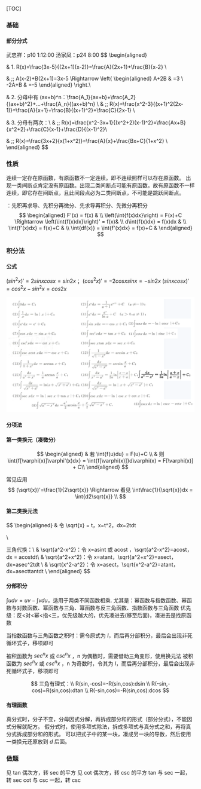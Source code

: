 [TOC]

### 基础

#### 部分分式

武忠祥：p10 1:12:00
汤家凤：p24 8:00
$$
\begin{aligned}

& 1. R(x)=\frac{3x-5}{(2x+1)(x-2)}=\frac{A}{2x+1}+\frac{B}{x-2}	\\

& \;\; A(x-2)+B(2x+1)=3x-5 \Rightarrow 
\left\{
\begin{aligned}
A+2B & =3	\\
-2A+B & =-5
\end{aligned}
\right.\\ 

& 2. 分母中有 (ax+b)^n：\frac{A_1}{ax+b}+\frac{A_2}{(ax+b)^2}+...+\frac{A_n}{(ax+b)^n}	\\
& \;\; R(x)=\frac{x^2-3}{(x+1)^2(2x-1)}=\frac{A}{x+1}+\frac{B}{(x+1)^2}+\frac{C}{2x-1} \\

& 3. 分母有两次：\\
& \;\; R(x)=\frac{x^2-3x+1}{(x^2+2)(x-1)^2}=\frac{Ax+B}{x^2+2}+\frac{C}{x-1}+\frac{D}{(x-1)^2}\\

& \;\; R(x)=\frac{3x+2}{x(1+x^2)}=\frac{A}{x}+\frac{Bx+C}{1+x^2} \\
\end{aligned}
$$






### 性质

连续一定存在原函数，有原函数不一定连续。即不连续照样可以存在原函数。
出现一类间断点肯定没有原函数。出现二类间断点可能有原函数。故有原函数不一样连续，即它存在间断点，且此间段点必为二类间断点，不可能是跳跃间断点。

：先积再求导、先积分再微分、先求导再积分、先微分再积分
$$
\begin{aligned}
F'(x) = f(x) & 	\\
\left(\int{f(x)dx}\right) = F(x)+C \Rightarrow \left(\int{f(x)dx}\right)' = f(x)&  \\
d\int{f(x)dx} = f(x)dx & 	\\
\int{f'(x)dx} = f(x)+C	& \\
\int{df(x)} = \int{f'(x)dx} = f(x)+C & 
\end{aligned}
$$








### 积分法

#### 公式

$(sin^2x)'=2sinxcosx=sin2x$；		$(cos^2x)'=-2cosxsinx=-sin2x$
$(sinxcosx)'=cos^2x-sin^2x=cos2x$

![1651748597624](assets/1651748597624.png)

#### 分项法

#### 第一类换元（凑微分）

$$
\begin{aligned}
& 若 \int{f(u)du} = F(u)+C	\\
& 则 \int{f[\varphi(x)]\varphi'(x)dx} = \int{f[\varphi(x)]}d\varphi(x) = F[\varphi(x)] + C\\
\end{aligned}
$$

常见应用
$$
(\sqrt{x})'=\frac{1}{2\sqrt{x}} \Rightarrow 看见 \int\frac{1}{\sqrt{x}}dx = \int{d2\sqrt{x}}	\\
$$

#### 第二类换元法

$$
\begin{aligned}
& 令 \sqrt{x} = t，x=t^2，dx=2tdt


\\

三角代换：\\
& \sqrt{a^2-x^2}：令 x=asint 或 acost	，\sqrt{a^2-x^2}=acost， dx = acostdt\\
& \sqrt{a^2+x^2}：令 x=atant，\sqrt{a^2+x^2}=asect，dx=asec^2tdt	\\
& \sqrt{x^2-a^2}：令 x=asect，\sqrt{x^2-a^2}=atant，dx=asecttantdt	\\
\end{aligned}
$$

#### 分部积分

$\int{udv}=uv-\int{vdu}$，适用于两类不同函数相乘.
尤其是：幂函数与指数函数、幂函数与对数函数、幂函数与三角、幂函数与反三角函数、指数函数与三角函数
优先级：反<对<幂<指<三，优先级越大的，优先凑进去(移至后面)，凑进去是找原函数

当指数函数与三角函数之积时：需令原式为 $I$，而后再分部积分，最后会出现非死循环式子，移项即可

被积函数为 $sec^nx$ 或 $csc^nx$ ，n 为偶数时，需要借助三角变形，使用换元法
被积函数为 $sec^nx$ 或 $csc^nx$ ，n 为奇数时，令其为 $I$，而后再分部积分，最后会出现非死循环式子，移项即可

$$
三角有理式：\\
R(sin,-cos)=-R(sin,cos):dsin	\\
R(-sin,-cos)=R(sin,cos):dtan	\\
R(-sin,cos)=-R(sin,cos):dcos
$$



#### 有理函数

真分式时，分子不变，分母因式分解，再拆成部分和的形式（部分分式），不能因式分解就配方。
假分式时，使用多项式除法，拆成多项式与真分式之和，再将真分式拆成部分和的形式。
可以把式子中的某一块，凑成另一块的导数，然后使用一类换元还原放到 $d$ 后面。 





### 做题

见 tan 偶次方，转 sec 的平方
见 cot 偶次方，转 csc 的平方
tan 与 sec 一起，转 sec
cot 与 csc 一起，转 csc